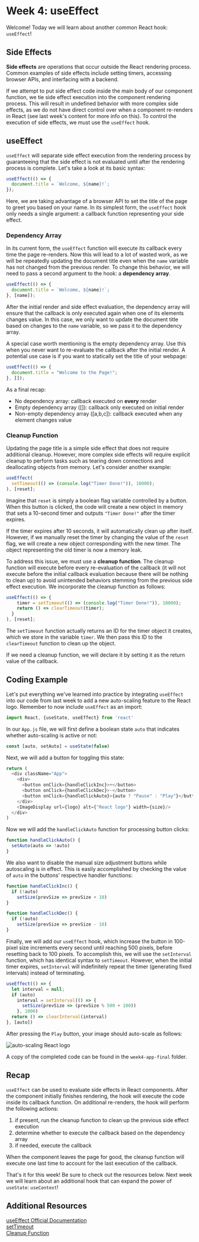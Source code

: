 # Week 4: useEffect

Welcome! Today we will learn about another common React hook: `useEffect`!

## Side Effects

**Side effects** are operations that occur outside the React rendering process. Common examples of side effects include setting timers, accessing browser APIs, and interfacing with a backend.

If we attempt to put side effect code inside the main body of our component function, we tie side effect execution into the component rendering process. This will result in undefined behavior with more complex side effects, as we do not have direct control over when a component re-renders in React (see last week's content for more info on this). To control the execution of side effects, we must use the `useEffect` hook.

## useEffect

`useEffect` will separate side effect execution from the rendering process by guaranteeing that the side effect is not evaluated until after the rendering process is complete. Let's take a look at its basic syntax:

```JavaScript
useEffect(() => {
  document.title = `Welcome, ${name}!`;
});
```

Here, we are taking advantage of a browser API to set the title of the page to greet you based on your name. In its simplest form, the `useEffect` hook only needs a single argument: a callback function representing your side effect.

### Dependency Array
In its current form, the `useEffect` function will execute its callback every time the page re-renders. Now this will lead to a lot of wasted work, as we will be repeatedly updating the document title even when the `name` variable has not changed from the previous render. To change this behavior, we will need to pass a second argument to the hook: a **dependency array**.

```JavaScript
useEffect(() => {
  document.title = `Welcome, ${name}!`;
}, [name]);
```

After the initial render and side effect evaluation, the dependency array will ensure that the callback is only executed again when one of its elements changes value. In this case, we only want to update the document title based on changes to the `name` variable, so we pass it to the dependency array.

A special case worth mentioning is the empty dependency array. Use this when you never want to re-evaluate the callback after the initial render. A potential use case is if you want to statically set the title of your webpage:

```JavaScript
useEffect(() => {
  document.title = "Welcome to the Page!";
}, []);
```

As a final recap:
- No dependency array: callback executed on **every** render
- Empty dependency array ([]): callback only executed on initial render
- Non-empty dependency array ([a,b,c]): callback executed when any element changes value

### Cleanup Function
Updating the page title is a simple side effect that does not require additional cleanup. However, more complex side effects will require explicit cleanup to perform tasks such as tearing down connections and deallocating objects from memory. Let's consider another example:

```JavaScript
useEffect(
  setTimeout(() => (console.log("Timer Done!")), 10000);
), [reset];
```

Imagine that `reset` is simply a boolean flag variable controlled by a button. When this button is clicked, the code will create a new object in memory that sets a 10-second timer and outputs `"Timer Done!"` after the timer expires. 

If the timer expires after 10 seconds, it will automatically clean up after itself. However, if we manually reset the timer by changing the value of the `reset` flag, we will create a new object corresponding with the new timer. The object representing the old timer is now a memory leak.

To address this issue, we must use a **cleanup function**. The cleanup function will execute before every re-evaluation of the callback (it will not execute before the initial callback evaluation because there will be nothing to clean up) to avoid unintended behaviors stemming from the previous side effect execution. We incorporate the cleanup function as follows:

```JavaScript
useEffect(() => {
    timer = setTimeout(() => (console.log("Timer Done!")), 10000);
    return () => clearTimeout(timer);
  }
), [reset];
```

The `setTimeout` function actually returns an ID for the timer object it creates, which we store in the variable `timer`. We then pass this ID to the `clearTimeout` function to clean up the object.

If we need a cleanup function, we will declare it by setting it as the return value of the callback.

## Coding Example

Let's put everything we've learned into practice by integrating `useEffect` into our code from last week to add a new auto-scaling feature to the React logo. Remember to now include `useEffect` as an import:

```JavaScript
import React, {useState, useEffect} from 'react'
```

In our `App.js` file, we will first define a boolean state `auto` that indicates whether auto-scaling is active or not:

```JavaScript
const [auto, setAuto] = useState(false)
```

Next, we will add a button for toggling this state:

```JavaScript
return (
  <div className="App">
    <div>
      <button onClick={handleClickInc}>+</button>
      <button onClick={handleClickDec}>-</button>
      <button onClick={handleClickAuto}>{auto ? "Pause" : "Play"}</button>
    </div>
    <ImageDisplay url={logo} alt={"React logo"} width={size}/>
  </div>
)
```

Now we will add the `handleClickAuto` function for processing button clicks:

```JavaScript
function handleClickAuto() {
  setAuto(auto => !auto)
}
```

We also want to disable the manual size adjustment buttons while autoscaling is in effect. This is easily accomplished by checking the value of `auto` in the buttons' respective handler functions:

```JavaScript
function handleClickInc() {
  if (!auto)
    setSize(prevSize => prevSize + 10)
}

function handleClickDec() {
  if (!auto)
    setSize(prevSize => prevSize - 10)
}
```

Finally, we will add our `useEffect` hook, which increase the button in 100-pixel size increments every second until reaching 500 pixels, before resetting back to 100 pixels. To accomplish this, we will use the `setInterval` function, which has identical syntax to `setTimeout`. However, when the initial timer expires, `setInterval` will indefinitely repeat the timer (generating fixed intervals) instead of terminating.

```JavaScript
useEffect(() => {
  let interval = null;
  if (auto)
    interval = setInterval(() => {
      setSize(prevSize => (prevSize % 500 + 100))
    }, 1000)
  return () => clearInterval(interval)
}, [auto])
```

After pressing the `Play` button, your image should auto-scale as follows:

![auto-scaling React logo](images/useeffect-output.gif)

A copy of the completed code can be found in the `week4-app-final` folder.

## Recap

`useEffect` can be used to evaluate side effects in React components. After the component initially finishes rendering, the hook will execute the code inside its callback function. On additional re-renders, the hook will perform the following actions:

1. if present, run the cleanup function to clean up the previous side effect execution
2. determine whether to execute the callback based on the dependency array
3. if needed, execute the callback

When the component leaves the page for good, the cleanup function will execute one last time to account for the last execution of the callback.

That's it for this week! Be sure to check out the resources below. Next week we will learn about an additional hook that can expand the power of `useState`: `useContext`!

## Additional Resources
[useEffect Official Documentation](https://beta.reactjs.org/reference/react/useEffect)<br/>
[setTimeout](https://developer.mozilla.org/en-US/docs/Web/API/setTimeout)<br/>
[Cleanup Function](https://maxrozen.com/demystifying-useeffect-cleanup-function)<br/>